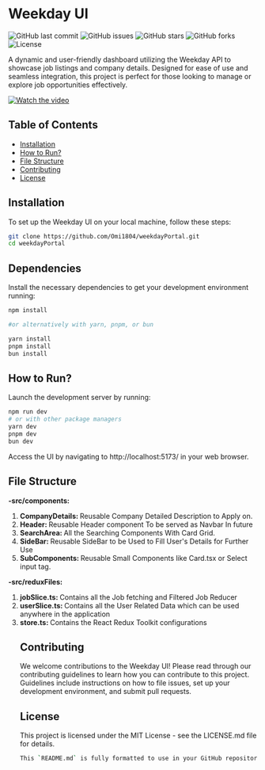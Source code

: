 # Weekday UI

![GitHub last commit](https://img.shields.io/github/last-commit/Omi1804/weekdayPortal)
![GitHub issues](https://img.shields.io/github/issues/Omi1804/weekdayPortal)
![GitHub stars](https://img.shields.io/github/stars/Omi1804/weekdayPortal)
![GitHub forks](https://img.shields.io/github/forks/Omi1804/weekdayPortal)
![License](https://img.shields.io/badge/license-MIT-green)

A dynamic and user-friendly dashboard utilizing the Weekday API to showcase job listings and company details. Designed for ease of use and seamless integration, this project is perfect for those looking to manage or explore job opportunities effectively.

[![Watch the video](https://drive.google.com/file/d/1DEz5eC1X3tpuj5ofJzAz9b5aFhIkWOop/view?usp=drive_link)](<[YOUR_VIDEO_LINK_HERE](https://drive.google.com/file/d/1XsK6l0mXzvgXfpcpX7ggKX7_U_m_MFWN/view?usp=sharing)>)

## Table of Contents

- [Installation](#installation)
- [How to Run?](#how-to-run)
- [File Structure](#file-structure)
- [Contributing](#contributing)
- [License](#license)

## Installation

To set up the Weekday UI on your local machine, follow these steps:

```bash
git clone https://github.com/Omi1804/weekdayPortal.git
cd weekdayPortal
```

## Dependencies

Install the necessary dependencies to get your development environment running:

```bash
npm install

#or alternatively with yarn, pnpm, or bun

yarn install
pnpm install
bun install
```

## How to Run?

Launch the development server by running:

```bash
npm run dev
# or with other package managers
yarn dev
pnpm dev
bun dev
```

Access the UI by navigating to http://localhost:5173/ in your web browser.

## File Structure

<strong>-src/components:</strong>

<ol>
<li><strong>CompanyDetails: </strong>Reusable Company Detailed Description to Apply on.</li>
<li><strong>Header: </strong>Reusable Header component To be served as Navbar In future</li>
<li><strong>SearchArea: </strong>All the Searching Components With Card Grid.</li>
<li><strong>SideBar: </strong>Reusable SideBar to be Used to Fill User's Details for Further Use</li>
<li><strong>SubComponents: </strong>Reusable Small Components like Card.tsx or Select input tag.</li>
</ol>
<strong>-src/reduxFiles:</strong>
<ol>
<li><strong>jobSlice.ts: </strong>Contains all the Job fetching and Filtered Job Reducer</li>
<li><strong>userSlice.ts: </strong>Contains all the User Related Data which can be used anywhere in the application</li>
<li><strong>store.ts: </strong>Contains the React Redux Toolkit configurations</li>

## Contributing

We welcome contributions to the Weekday UI! Please read through our contributing guidelines to learn how you can contribute to this project. Guidelines include instructions on how to file issues, set up your development environment, and submit pull requests.

## License

This project is licensed under the MIT License - see the LICENSE.md file for details.

```bash
This `README.md` is fully formatted to use in your GitHub repository, providing detailed instructions, a breakdown of file structure, and information on contributing to your project.
```
